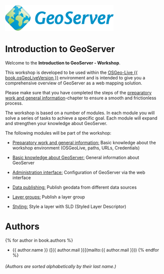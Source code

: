 ![](./assets/geoserver-logo.png)

# Introduction to GeoServer

Welcome to the **Introduction to GeoServer - Workshop**.

This workshop is developed to be used within the [OSGeo-Live {{ book.osGeoLiveVersion }}](https://live.osgeo.org) environment and is intended to give you a comprehensive overview of GeoServer as a web mapping solution.

Please make sure that you have completed the steps of the
[preparatory work and general information](environment/README.md)-chapter to ensure a smooth and frictionless process.

The workshop is based on a number of modules. In each module you will solve a series of tasks to achieve a specific goal. Each module will expand and strengthen your knowledge about GeoServer.

The following modules will be part of the workshop:

* [Preparatory work and general information:](environment/README.md)
Basic knowledge about the workshop environment (OSGeoLive, paths, URLs, Credentials)

* [Basic knowledge about GeoServer:](basics/README.md)
General information about GeoServer

* [Administration interface:](ui/README.md)
Configuration of GeoServer via the web interface

* [Data publishing:](data/README.md)
Publish geodata from different data sources

* [Layer groups:](group/README.md)
Publish a layer group

* [Styling:](styling/README.md)
Style a layer with SLD (Styled Layer Descriptor)

# Authors

{% for author in book.authors %}
  - {{ author.name }} ([{{ author.mail }}](mailto:{{ author.mail }}))
{% endfor %} <!--alle Autoren aktuell?-->

###### (Authors are sorted alphabetically by their last name.)
